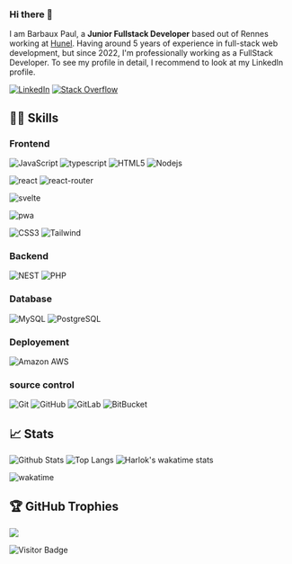 ### Hi there 👋

I am Barbaux Paul, a **Junior Fullstack Developer** based out of Rennes working at [Hunel](https://www.hunel.io). Having around 5 years of experience in full-stack web development, but since 2022, I'm professionally working as a FullStack Developer. To see my profile in detail, I recommend to look at my LinkedIn profile.

[![LinkedIn](https://img.shields.io/badge/linkedin-%230077B5.svg?style=for-the-badge&logo=linkedin&logoColor=white)](https://www.linkedin.com/in/paul-barbaux-a06474171/)
[![Stack Overflow](https://img.shields.io/badge/-Stackoverflow-FE7A16?style=for-the-badge&logo=stack-overflow&logoColor=white)](https://stackoverflow.com/users/10673638/paul-barbaux)

## 👨‍💻 Skills

### Frontend
![JavaScript](https://img.shields.io/badge/-JavaScript-black?style=flat-round&logo=javascript)
![typescript](https://img.shields.io/badge/TypeScript-3178C6?style=flat-round&logo=typescript&logoColor=white)
![HTML5](https://img.shields.io/badge/-HTML5-E34F26?style=flat-round&logo=html5&logoColor=white)
![Nodejs](https://img.shields.io/badge/-Nodejs-black?style=flat-round&logo=Node.js)

![react](https://img.shields.io/badge/React-20232A?style=flat-round&logo=react&logoColor=61DAFB)
![react-router](https://img.shields.io/badge/React_Router-CA4245?style=flat-round&logo=react-router&logoColor=white)

![svelte](https://img.shields.io/badge/React-white?style=flat-round&logo=svelte&logoColor=red)

![pwa](https://img.shields.io/badge/Progressive_Web_App-4285F4?style=flat-round&logo=googlechrome&logoColor=white)

![CSS3](https://img.shields.io/badge/-CSS3-1572B6?style=flat-round&logo=css3)
![Tailwind](https://img.shields.io/badge/-Tailwind-blue?style=flat-round&logo=tailwindcss)

### Backend
![NEST](https://img.shields.io/badge/-Nest-CA4245?style=flat-round&logo=nestjs)
![PHP](https://img.shields.io/badge/-Php-black?style=flat-round&logo=Php)

### Database
![MySQL](https://img.shields.io/badge/-MySQL-black?style=flat-round&logo=mysql&logoColor=white)
![PostgreSQL](https://img.shields.io/badge/-PostgreSQL-blue?style=flat-round&logo=postgresql&logoColor=white)

### Deployement
![Amazon AWS](https://img.shields.io/badge/Amazon%20AWS-232F3E?style=flat-round&logo=amazon-aws)

### source control
![Git](https://img.shields.io/badge/-Git-black?style=flat-round&logo=git)
![GitHub](https://img.shields.io/badge/-GitHub-181717?style=flat-round&logo=github)
![GitLab](https://img.shields.io/badge/-GitLab-FCA121?style=flat-round&logo=gitlab)
![BitBucket](https://img.shields.io/badge/-BitBucket-darkblue?style=flat-round&logo=bitbucket)

## 📈 Stats

![Github Stats](https://github-readme-stats-polo5922.vercel.app/api?username=polo5922&count_private=true&show_icons=true&include_all_commits=true&theme=codeSTACKr&layout=compact)
![Top Langs](https://github-readme-stats-polo5922.vercel.app/api/top-langs/?username=polo5922&hide=TeX&layout=compact&theme=codeSTACKr)
![Harlok's wakatime stats](https://github-readme-stats-polo5922.vercel.app/api/wakatime?username=@polo5922&layout=compact&theme=codeSTACKr)

![wakatime](https://wakatime.com/badge/user/340b94dd-5e47-49d2-a9a8-20132d49f035.svg)

## 🏆 GitHub Trophies
![](https://github-profile-trophy.vercel.app/?username=polo5922&theme=radical&no-frame=false&no-bg=true&margin-w=4)

![Visitor Badge](https://visitor-badge.laobi.icu/badge?page_id=polo5922.polo5922)
